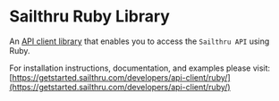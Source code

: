 # Sailthru Ruby Library

An [API client library](https://getstarted.sailthru.com/developers/api-client/libraries-overview/) that enables you to access the `Sailthru API` using Ruby.

For installation instructions, documentation, and examples please visit:
[https://getstarted.sailthru.com/developers/api-client/ruby/](https://getstarted.sailthru.com/developers/api-client/ruby/)

